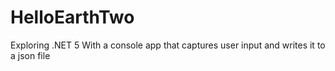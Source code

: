 # HelloEarthTwo
 Exploring  .NET 5 With a console app that captures user input and writes it to a json file 
